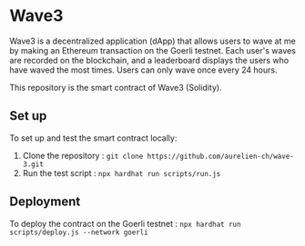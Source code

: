 # Wave3

Wave3 is a decentralized application (dApp) that allows users to wave at me by making an Ethereum transaction on the Goerli testnet. Each user's waves are recorded on the blockchain, and a leaderboard displays the users who have waved the most times. Users can only wave once every 24 hours.

This repository is the smart contract of Wave3 (Solidity).

## Set up

To set up and test the smart contract locally:

1. Clone the repository : `git clone https://github.com/aurelien-ch/wave-3.git`
2. Run the test script : `npx hardhat run scripts/run.js`

## Deployment

To deploy the contract on the Goerli testnet : `npx hardhat run scripts/deploy.js --network goerli`
